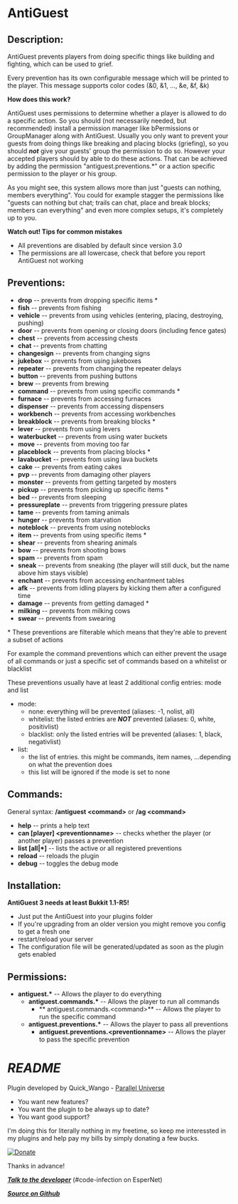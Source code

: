 AntiGuest
=========

Description:
------------
AntiGuest prevents players from doing specific things like building and fighting, which can be used to grief.

Every prevention has its own configurable message which will be printed to the player. This message supports color codes (&0, &1, ..., &e, &f, &k)

**How does this work?**

AntiGuest uses permissions to determine whether a player is allowed to do a specific action.
So you should (not necessarily needed, but recommended) install a permission manager like bPermissions or GroupManager along with AntiGuest.
Usually you only want to prevent your guests from doing things like breaking and placing blocks (griefing),
so you should ***not*** give your guests' group the permission to do so.
However your accepted players should by able to do these actions.
That can be achieved by adding the permission "antiguest.preventions.*" or a action specific permission to the player or his group.

As you might see, this system allows more than just "guests can nothing, members everything".
You could for example stagger the permissions like "guests can nothing but chat; trails can chat, place and break blocks; members can everything"
and even more complex setups, it's completely up to you.

**Watch out! Tips for common mistakes**

- All preventions are disabled by default since version 3.0
- The permissions are all lowercase, check that before you report AntiGuest not working

Preventions:
---------
- **drop** -- prevents from dropping specific items *
- **fish** -- prevents from fishing
- **vehicle** -- prevents from using vehicles (entering, placing, destroying, pushing)
- **door** -- prevents from opening or closing doors (including fence gates)
- **chest** -- prevents from accessing chests
- **chat** -- prevents from chatting
- **changesign** -- prevents from changing signs
- **jukebox** -- prevents from using jukeboxes
- **repeater** -- prevents from changing the repeater delays
- **button** --  prevents from pushing buttons
- **brew** -- prevents from brewing
- **command** -- prevents from using specific commands *
- **furnace** -- prevents from accessing furnaces
- **dispenser** -- prevents from accessing dispensers
- **workbench** -- prevents from accessing workbenches
- **breakblock** -- prevents from breaking blocks *
- **lever** -- prevents from using levers
- **waterbucket** -- prevents from using water buckets
- **move** -- prevents from moving too far
- **placeblock** -- prevents from placing blocks *
- **lavabucket** -- prevents from using lava buckets
- **cake** -- prevents from eating cakes
- **pvp** -- prevents from damaging other players
- **monster** -- prevents from getting targeted by mosters
- **pickup** -- prevents from picking up specific items *
- **bed** -- prevents from sleeping
- **pressureplate** -- prevents from triggering pressure plates
- **tame** -- prevents from taming animals
- **hunger** -- prevents from starvation
- **noteblock** -- prevents from using noteblocks
- **item** -- prevents from using specific items *
- **shear** -- prevents from shearing animals
- **bow** -- prevents from shooting bows
- **spam** -- prevents from spam
- **sneak** -- prevents from sneaking (the player will still duck, but the name above him stays visible)
- **enchant** -- prevents from accessing enchantment tables
- **afk** -- prevents from idling players by kicking them after a configured time
- **damage** -- prevents from getting damaged *
- **milking** -- prevents from milking cows
- **swear** -- prevents from swearing

\* These preventions are filterable which means that they're able to prevent a subset of actions

For example the command preventions which can either prevent the usage of all commands or just a specific set of commands based on a whitelist or blacklist

These preventions usually have at least 2 additional config entries: mode and list

- mode:
    - none: everything will be prevented (aliases: -1, nolist, all)
    - whitelist: the listed entries are ***NOT*** prevented (aliases: 0, white, positivlist)
    - blacklist: only the listed entries will be prevented (aliases: 1, black, negativlist)
- list:
    - the list of entries. this might be commands, item names, ...depending on what the prevention does
    - this list will be ignored if the mode is set to none

Commands:
---------
General syntax: **/antiguest <command\>** or **/ag <command\>**

- **help** -- prints a help text
- **can [player] <preventionname\>** -- checks whether the player (or another player) passes a prevention
- **list [all|*]** -- lists the active or all registered preventions
- **reload** -- reloads the plugin
- **debug** -- toggles the debug mode

Installation:
-------------

**AntiGuest 3 needs at least Bukkit 1.1-R5!**

- Just put the AntiGuest into your plugins folder
- If you're upgrading from an older version you might remove you config to get a fresh one
- restart/reload your server
- The configuration file will be generated/updated as soon as the plugin gets enabled

Permissions:
------------
- **antiguest.\*** -- Allows the player to do everything
    - **antiguest.commands.\*** -- Allows the player to run all commands
        - ** antiguest.commands.<command\>** -- Allows the player to run the specific command
    - **antiguest.preventions.\*** -- Allows the player to pass all preventions
        - **antiguest.preventions.<preventionname\>** -- Allows the player to pass the specific prevention

***README***
============

Plugin developed by Quick_Wango - [Parallel Universe](http://parallel-universe.de)

- You want new features?
- You want the plugin to be always up to date?
- You want good support?

I'm doing this for literally nothing in my freetime, so keep me interessted in my plugins and help pay my bills by simply donating a few bucks.

[![Donate](https://www.paypalobjects.com/en_US/i/btn/btn_donate_LG.gif "Donate")](https://www.paypal.com/cgi-bin/webscr?cmd=_s-xclick&hosted_button_id=2QU7NLJW3W58A)

Thanks in advance!

***[Talk to the developer](http://webchat.esper.net/?channels=code-infection&nick=)*** (#code-infection on EsperNet)

***[Source on Github](https://github.com/quickwango/AntiGuest)***
